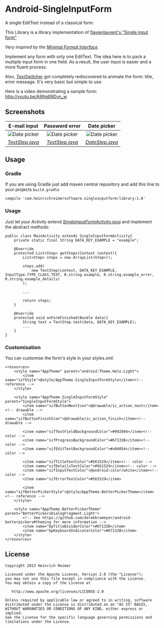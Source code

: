Android-SingleInputForm
=======================

A single EditText instead of a classical form.

This Library is a library implementation of  [flavienlaurent's "Single input form"][1]

_Very inspired by the [Minimal Format Interface][2]._

Implement any form with only one EditText. The idea here is to pack a multiple input form in one field. As a result, the user input is easier and a more fluent process.

Also, [TextSwitcher][3] got completely rediscovered to animate the form: title, error message. It's very basic but simple to use.

Here is a video demonstrating a sample form:
http://youtu.be/A99g6NDvn_w

Screenshots
-----------

| E-mail input | Password error | Date picker |
|:-:|:-:|:-:|
| ![Date picker](http://heinrichreimersoftware.com/static/files/screenshots/2014-06-12-21-19-17.png) | ![Date picker](http://heinrichreimersoftware.com/static/files/screenshots/2014-06-12-21-19-50.png) | ![Date picker](http://heinrichreimersoftware.com/static/files/screenshots/2014-06-12-21-20-34.png) |
| [_TextStep.java_][TS] | [_TextStep.java_][TS] | [_DateStep.java_][DS] |

Usage
-----
### Gradle
If you are using Gradle just add maven central repository and add this line to your projects ```build.gradle```

	compile 'com.heinrichreimersoftware.singleinputform:library:1.0'

### Usage
Just let your _Activity_ extend [_SingleInputFormActivity.java_][SIFA] and implement the abstract methods:

```
public class MainActivity extends SingleInputFormActivity{
    private static final String DATA_KEY_EXAMPLE = "example";
    
    @Override
    protected List<Step> getSteps(Context context){
        List<Step> steps = new ArrayList<Step>();
        
        steps.add(
            new TextStep(context, DATA_KEY_EXAMPLE, InputType.TYPE_CLASS_TEXT, R.string.example, R.string.example_error, R.string.example_details)
        );
        
        ...
        
        return steps;
    }
    
    @Override
    protected void onFormFinished(Bundle data){
        String text = TextStep.text(data, DATA_KEY_EXAMPLE);
        ...
    }
}
```

### Customisation
You can customise the form's style in your styles.xml:

```
<resources>
    <style name="AppTheme" parent="android:Theme.Holo.Light">
        <item name="sifStyle">@style/AppTheme.SingleInputFormStyle</item><!-- reference -->
    </style>
    
    <style name="AppTheme.SingleInputFormStyle" parent="SingleInputFormStyle">
        <item name="sifButtonNextIcon">@drawable/ic_action_next</item><!-- drawable -->
        <item name="sifButtonFinishIcon">@drawable/ic_action_finish</item><!-- drawable -->
        
        <item name="sifTextFieldBackgroundColor">#992044</item><!-- color -->
        <item name="sifProgressBackgroundColor">#67132B</item><!-- color -->
        <item name="sifEditTextBackgroundColor">#a94054</item><!-- color -->
        
        <item name="sifTitleTextColor">#561529</item><!-- color -->
        <item name="sifDetailsTextColor">#561529</item><!-- color -->
        <item name="sifInputTextColor">@android:color/white</item><!-- color -->
        <item name="sifErrorTextColor">#561529</item>
        
        <item name="sifBetterPickerStyle">@style/AppTheme.BetterPickerTheme</item><!-- reference -->
    </style>
    
    <style name="AppTheme.BetterPickerTheme" parent="BetterPickersDialogFragment.Light">
        <!-- See https://github.com/derekbrameyer/android-betterpickers#theming for more information -->
        <item name="bpTitleDividerColor">#67132B</item>
        <item name="bpKeyboardIndicatorColor">#67132B</item>
    </style>
</resources>
```

License
-------

    Copyright 2013 Heinrich Reimer

    Licensed under the Apache License, Version 2.0 (the "License");
    you may not use this file except in compliance with the License.
    You may obtain a copy of the License at

       http://www.apache.org/licenses/LICENSE-2.0

    Unless required by applicable law or agreed to in writing, software
    distributed under the License is distributed on an "AS IS" BASIS,
    WITHOUT WARRANTIES OR CONDITIONS OF ANY KIND, either express or implied.
    See the License for the specific language governing permissions and
    limitations under the License.
    
    
[1]: https://github.com/flavienlaurent/singleinputform
[2]: https://github.com/codrops/MinimalForm
[3]: http://developer.android.com/reference/android/widget/TextSwitcher.html
[TS]: https://github.com/HeinrichReimer/Android-SingleInputForm/blob/master/library/src/main/java/com/heinrichreimersoftware/singleinputform/steps/TextStep.java
[DS]: https://github.com/HeinrichReimer/Android-SingleInputForm/blob/master/library/src/main/java/com/heinrichreimersoftware/singleinputform/steps/DateStep.java
[SIFA]: https://github.com/HeinrichReimer/Android-SingleInputForm/blob/master/library/src/main/java/com/heinrichreimersoftware/singleinputform/SingleInputFormActivity.java
